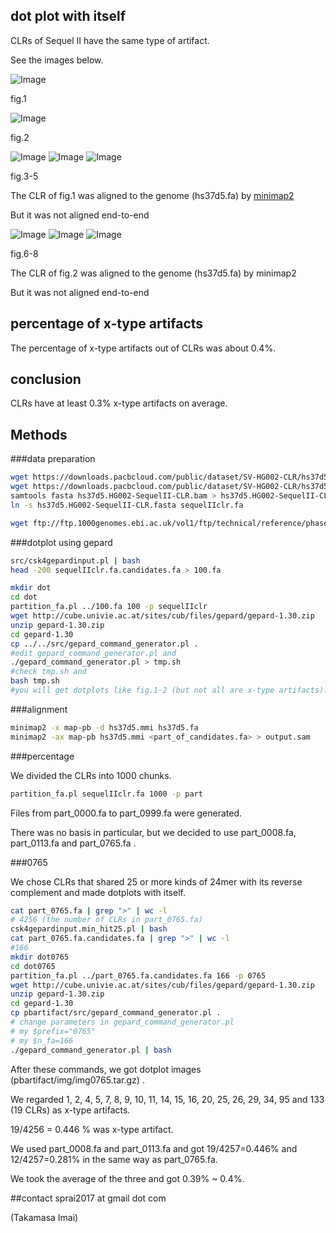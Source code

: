 ## dot plot with itself

CLRs of Sequel II have the same type of artifact.

See the images below.

![Image](./img/sequelIIclr_0079.png "fig.1")

fig.1

![Image](./img/sequelIIclr_0071.png "fig.2")

fig.2

![Image](./img/71and79/0079-1.png "fig.3")
![Image](./img/71and79/0079-2.png "fig.4")
![Image](./img/71and79/0079-3.png "fig.5")

fig.3-5

The CLR of fig.1 was aligned to the genome (hs37d5.fa) by [minimap2](https://github.com/lh3/minimap2)

But it was not aligned end-to-end

![Image](./img/71and79/0071-1.png "fig.6")
![Image](./img/71and79/0071-2.png "fig.7")
![Image](./img/71and79/0071-3.png "fig.8")

fig.6-8

The CLR of fig.2 was aligned to the genome (hs37d5.fa) by minimap2

But it was not aligned end-to-end

## percentage of x-type artifacts

The percentage of x-type artifacts out of CLRs was about 0.4%.

## conclusion
CLRs have at least 0.3% x-type artifacts on average.

## Methods

###data preparation
```sh
wget https://downloads.pacbcloud.com/public/dataset/SV-HG002-CLR/hs37d5.HG002-SequelII-CLR.bam
wget https://downloads.pacbcloud.com/public/dataset/SV-HG002-CLR/hs37d5.HG002-SequelII-CLR.bam.bai
samtools fasta hs37d5.HG002-SequelII-CLR.bam > hs37d5.HG002-SequelII-CLR.fasta
ln -s hs37d5.HG002-SequelII-CLR.fasta sequelIIclr.fa

wget ftp://ftp.1000genomes.ebi.ac.uk/vol1/ftp/technical/reference/phase2_reference_assembly_sequence/hs37d5.fa.gz
```

###dotplot using gepard
```sh
src/csk4gepardinput.pl | bash
head -200 sequelIIclr.fa.candidates.fa > 100.fa

mkdir dot
cd dot
partition_fa.pl ../100.fa 100 -p sequelIIclr
wget http://cube.univie.ac.at/sites/cub/files/gepard/gepard-1.30.zip
unzip gepard-1.30.zip
cd gepard-1.30
cp ../../src/gepard_command_generator.pl .
#edit gepard_command_generator.pl and
./gepard_command_generator.pl > tmp.sh
#check tmp.sh and
bash tmp.sh
#you will get dotplots like fig.1-2 (but not all are x-type artifacts).
```

###alignment

```sh
minimap2 -x map-pb -d hs37d5.mmi hs37d5.fa
minimap2 -ax map-pb hs37d5.mmi <part_of_candidates.fa> > output.sam
```

###percentage

We divided the CLRs into 1000 chunks.
```sh
partition_fa.pl sequelIIclr.fa 1000 -p part
```

Files from part_0000.fa to part_0999.fa were generated.

There was no basis in particular, but we decided to use part_0008.fa, part_0113.fa and part_0765.fa .

###0765

We chose CLRs that shared 25 or more kinds of 24mer with its reverse complement
 and made dotplots with itself.

```sh
cat part_0765.fa | grep ">" | wc -l
# 4256 (the number of CLRs in part_0765.fa)
csk4gepardinput.min_hit25.pl | bash
cat part_0765.fa.candidates.fa | grep ">" | wc -l
#166
mkdir dot0765
cd dot0765
partition_fa.pl ../part_0765.fa.candidates.fa 166 -p 0765
wget http://cube.univie.ac.at/sites/cub/files/gepard/gepard-1.30.zip
unzip gepard-1.30.zip
cd gepard-1.30
cp pbartifact/src/gepard_command_generator.pl .
# change parameters in gepard_command_generator.pl
# my $prefix="0765"
# my $n_fa=166
./gepard_command_generator.pl | bash
```

After these commands, we got dotplot images (pbartifact/img/img0765.tar.gz) .

We regarded 1, 2, 4, 5, 7, 8, 9, 10, 11, 14, 15, 16, 20, 25, 26, 29, 34, 95 and 133 (19 CLRs) as x-type artifacts.

19/4256 = 0.446 % was x-type artifact.

We used part_0008.fa and part_0113.fa and got 19/4257=0.446% and 12/4257=0.281% in the same way as part_0765.fa.

We took the average of the three and got 0.39% ~ 0.4%.

##contact
sprai2017 at gmail dot com

(Takamasa Imai)

